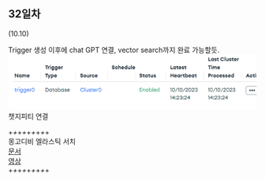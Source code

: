 ## 32일차
(10.10)

Trigger 생성  이후에 chat GPT 연결, vector search까지 완료 가능할듯.
![img.png](img.png)
챗지피티 연결


+_+_+_+_+_+_+_+_+\
몽고디비 엘라스틱 서치\
[문서](https://www.mongodb.com/developer/products/atlas/semantic-search-mongodb-atlas-vector-search/)\
[영상](https://www.youtube.com/watch?v=1ZIYVNvRVsY)\
+_+_+_+_+_+_+_+_+

